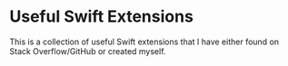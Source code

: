 # Useful Swift Extensions

This is a collection of useful Swift extensions that I have either found on Stack Overflow/GitHub or created myself.
